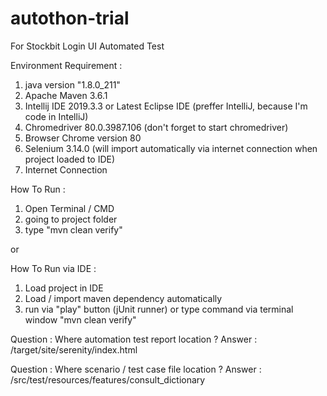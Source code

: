 # autothon-trial
For Stockbit Login UI Automated Test

Environment Requirement :
1. java version "1.8.0_211"
2. Apache Maven 3.6.1
3. Intellij IDE 2019.3.3 or Latest Eclipse IDE (preffer IntelliJ, because I'm code in IntelliJ)
4. Chromedriver 80.0.3987.106 (don't forget to start chromedriver)
5. Browser Chrome version 80
6. Selenium 3.14.0 (will import automatically via internet connection when project loaded to IDE)
7. Internet Connection

How To Run :
1. Open Terminal / CMD
2. going to project folder
3. type "mvn clean verify"

or

How To Run via IDE :
1. Load project in IDE
2. Load / import maven dependency automatically
3. run via "play" button (jUnit runner) or type command via terminal window "mvn clean verify" 

Question : Where automation test report location ?
Answer : /target/site/serenity/index.html

Question : Where scenario / test case file location ?
Answer : /src/test/resources/features/consult_dictionary
